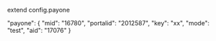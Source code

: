 extend config.payone

  "payone": {
    "mid": "16780",
    "portalid": "2012587",
    "key": "xx",
    "mode": "test",
    "aid": "17076"
  }